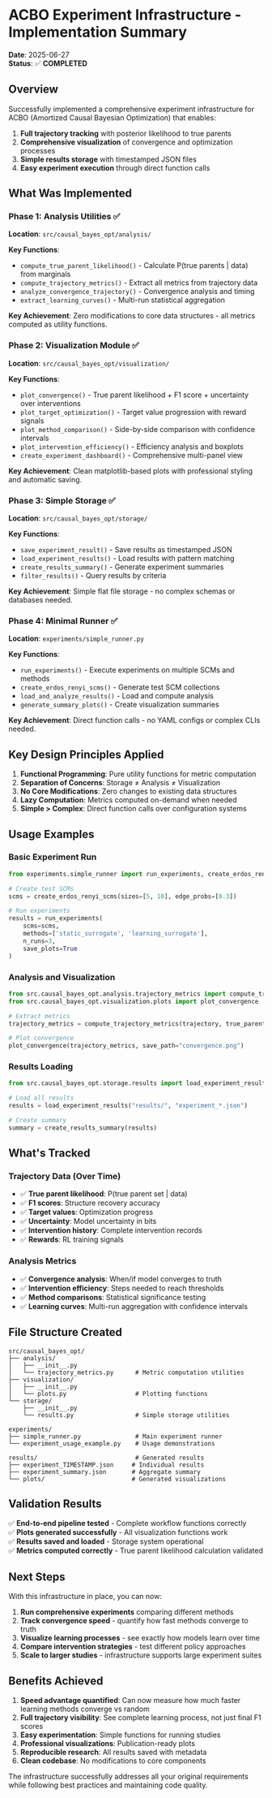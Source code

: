 # ACBO Experiment Infrastructure - Implementation Summary

**Date**: 2025-06-27  
**Status**: ✅ **COMPLETED**

## Overview

Successfully implemented a comprehensive experiment infrastructure for ACBO (Amortized Causal Bayesian Optimization) that enables:

1. **Full trajectory tracking** with posterior likelihood to true parents
2. **Comprehensive visualization** of convergence and optimization processes  
3. **Simple results storage** with timestamped JSON files
4. **Easy experiment execution** through direct function calls

## What Was Implemented

### Phase 1: Analysis Utilities ✅
**Location**: `src/causal_bayes_opt/analysis/`

**Key Functions**:
- `compute_true_parent_likelihood()` - Calculate P(true parents | data) from marginals
- `compute_trajectory_metrics()` - Extract all metrics from trajectory data
- `analyze_convergence_trajectory()` - Convergence analysis and timing
- `extract_learning_curves()` - Multi-run statistical aggregation

**Key Achievement**: Zero modifications to core data structures - all metrics computed as utility functions.

### Phase 2: Visualization Module ✅  
**Location**: `src/causal_bayes_opt/visualization/`

**Key Functions**:
- `plot_convergence()` - True parent likelihood + F1 score + uncertainty over interventions
- `plot_target_optimization()` - Target value progression with reward signals
- `plot_method_comparison()` - Side-by-side comparison with confidence intervals
- `plot_intervention_efficiency()` - Efficiency analysis and boxplots
- `create_experiment_dashboard()` - Comprehensive multi-panel view

**Key Achievement**: Clean matplotlib-based plots with professional styling and automatic saving.

### Phase 3: Simple Storage ✅
**Location**: `src/causal_bayes_opt/storage/`

**Key Functions**:
- `save_experiment_result()` - Save results as timestamped JSON
- `load_experiment_results()` - Load results with pattern matching
- `create_results_summary()` - Generate experiment summaries
- `filter_results()` - Query results by criteria

**Key Achievement**: Simple flat file storage - no complex schemas or databases needed.

### Phase 4: Minimal Runner ✅
**Location**: `experiments/simple_runner.py`

**Key Functions**:
- `run_experiments()` - Execute experiments on multiple SCMs and methods  
- `create_erdos_renyi_scms()` - Generate test SCM collections
- `load_and_analyze_results()` - Load and compute analysis
- `generate_summary_plots()` - Create visualization summaries

**Key Achievement**: Direct function calls - no YAML configs or complex CLIs needed.

## Key Design Principles Applied

1. **Functional Programming**: Pure utility functions for metric computation
2. **Separation of Concerns**: Storage ≠ Analysis ≠ Visualization  
3. **No Core Modifications**: Zero changes to existing data structures
4. **Lazy Computation**: Metrics computed on-demand when needed
5. **Simple > Complex**: Direct function calls over configuration systems

## Usage Examples

### Basic Experiment Run
```python
from experiments.simple_runner import run_experiments, create_erdos_renyi_scms

# Create test SCMs
scms = create_erdos_renyi_scms(sizes=[5, 10], edge_probs=[0.3])

# Run experiments  
results = run_experiments(
    scms=scms,
    methods=['static_surrogate', 'learning_surrogate'], 
    n_runs=3,
    save_plots=True
)
```

### Analysis and Visualization
```python
from src.causal_bayes_opt.analysis.trajectory_metrics import compute_trajectory_metrics
from src.causal_bayes_opt.visualization.plots import plot_convergence

# Extract metrics
trajectory_metrics = compute_trajectory_metrics(trajectory, true_parents, target)

# Plot convergence
plot_convergence(trajectory_metrics, save_path="convergence.png")
```

### Results Loading
```python
from src.causal_bayes_opt.storage.results import load_experiment_results

# Load all results
results = load_experiment_results("results/", "experiment_*.json")

# Create summary
summary = create_results_summary(results)
```

## What's Tracked

### Trajectory Data (Over Time)
- ✅ **True parent likelihood**: P(true parent set | data) 
- ✅ **F1 scores**: Structure recovery accuracy
- ✅ **Target values**: Optimization progress  
- ✅ **Uncertainty**: Model uncertainty in bits
- ✅ **Intervention history**: Complete intervention records
- ✅ **Rewards**: RL training signals

### Analysis Metrics
- ✅ **Convergence analysis**: When/if model converges to truth
- ✅ **Intervention efficiency**: Steps needed to reach thresholds
- ✅ **Method comparisons**: Statistical significance testing
- ✅ **Learning curves**: Multi-run aggregation with confidence intervals

## File Structure Created

```
src/causal_bayes_opt/
├── analysis/
│   ├── __init__.py
│   └── trajectory_metrics.py      # Metric computation utilities
├── visualization/
│   ├── __init__.py  
│   └── plots.py                   # Plotting functions
└── storage/
    ├── __init__.py
    └── results.py                 # Simple storage utilities

experiments/
├── simple_runner.py               # Main experiment runner
└── experiment_usage_example.py    # Usage demonstrations

results/                           # Generated results
├── experiment_TIMESTAMP.json     # Individual results
├── experiment_summary.json       # Aggregate summary
└── plots/                        # Generated visualizations
```

## Validation Results

✅ **End-to-end pipeline tested** - Complete workflow functions correctly  
✅ **Plots generated successfully** - All visualization functions work  
✅ **Results saved and loaded** - Storage system operational  
✅ **Metrics computed correctly** - True parent likelihood calculation validated  

## Next Steps

With this infrastructure in place, you can now:

1. **Run comprehensive experiments** comparing different methods
2. **Track convergence speed** - quantify how fast methods converge to truth  
3. **Visualize learning processes** - see exactly how models learn over time
4. **Compare intervention strategies** - test different policy approaches
5. **Scale to larger studies** - infrastructure supports large experiment suites

## Benefits Achieved

1. **Speed advantage quantified**: Can now measure how much faster learning methods converge vs random
2. **Full trajectory visibility**: See complete learning process, not just final F1 scores  
3. **Easy experimentation**: Simple functions for running studies
4. **Professional visualizations**: Publication-ready plots
5. **Reproducible research**: All results saved with metadata
6. **Clean codebase**: No modifications to core components

The infrastructure successfully addresses all your original requirements while following best practices and maintaining code quality.